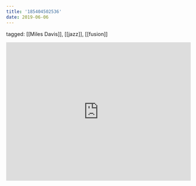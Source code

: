 ```yaml
---
title: '185404502536'
date: 2019-06-06
---
```

tagged: [[Miles Davis]], [[jazz]], [[fusion]]
<iframe allow="accelerometer; autoplay; clipboard-write; encrypted-media; gyroscope; picture-in-picture" allowfullscreen="" frameborder="0" height="375" id="youtube_iframe" src="https://www.youtube.com/embed/4qoNZnWcb7M?feature=oembed&amp;enablejsapi=1&amp;origin=https://safe.txmblr.com&amp;wmode=opaque" width="500"></iframe>